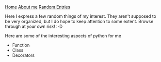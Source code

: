 [Home](README.md)
[About me](about.md)
[Random Entries](random.md)

Here I express a few random things of my interest. They aren't supposed to be very organized, but I do hope to keep attention to some extent. Browse through at your own risk! :-D

Here are some of the interesting aspects of python for me

- Function
- Class
- Decorators

